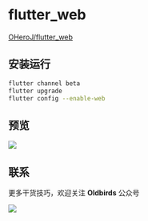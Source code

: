 # flutter_web

[OHeroJ/flutter_web](https://github.com/OHeroJ/flutter_web)

## 安装运行

```sh
flutter channel beta
flutter upgrade
flutter config --enable-web
```

## 预览

![](https://github.com/OHeroJ/flutter_web/blob/master/preview/web.gif?raw=true)

## 联系

更多干货技巧，欢迎关注 **Oldbirds** 公众号

![](https://github.com/OHeroJ/flutter_web/blob/master/preview/oldbirds.png?raw=true)


